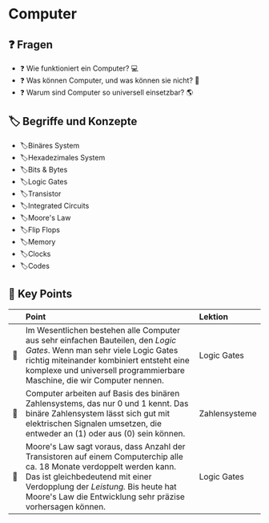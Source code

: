 # Computer

## ❓ Fragen 

* ❓ Wie funktioniert ein Computer? 💻 
* ❓ Was können Computer, und was können sie nicht? 🤔
* ❓ Warum sind Computer so universell einsetzbar? 🌎 

## 🏷 Begriffe und Konzepte

* 🏷Binäres System
* 🏷Hexadezimales System
* 🏷Bits & Bytes
* 🏷Logic Gates
* 🏷Transistor
* 🏷Integrated Circuits
* 🏷Moore's Law
* 🏷Flip Flops 
* 🏷Memory
* 🏷Clocks
* 🏷Codes

## 🔑 Key Points

|  | Point | Lektion |
| :--- | :--- | :--- |
| 🔑 | Im Wesentlichen bestehen alle Computer aus sehr einfachen Bauteilen, den _Logic Gates_. Wenn man sehr viele Logic Gates richtig miteinander kombiniert entsteht eine komplexe und universell programmierbare Maschine, die wir Computer nennen. | Logic Gates |
| 🔑 | Computer arbeiten auf Basis des binären Zahlensystems, das nur 0 und 1 kennt. Das binäre Zahlensystem lässt sich gut mit elektrischen Signalen umsetzen, die entweder an \(1\) oder aus \(0\) sein können. | Zahlensysteme |
| 🔑 | Moore's Law sagt voraus, dass Anzahl der Transistoren auf einem Computerchip alle ca. 18 Monate verdoppelt werden kann. Das ist gleichbedeutend mit einer Verdopplung der _Leistung._ Bis heute hat Moore's Law die Entwicklung sehr präzise vorhersagen können. | Logic Gates |



